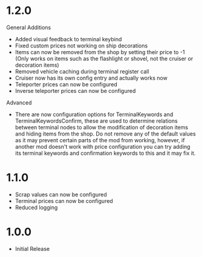 # 1.2.0
General Additions
- Added visual feedback to terminal keybind
- Fixed custom prices not working on ship decorations
- Items can now be removed from the shop by setting their price to -1 (Only works on items such as the flashlight or shovel, not the cruiser or decoration items)
- Removed vehicle caching during terminal register call
- Cruiser now has its own config entry and actually works now
- Teleporter prices can now be configured
- Inverse teleporter prices can now be configured

Advanced
- There are now configuration options for TerminalKeywords and TerminalKeywordsConfirm, these are used to determine relations between terminal nodes to allow the modification of decoration items and hiding items from the shop. Do not remove any of the default values as it may prevent certain parts of the mod from working, however, if another mod doesn't work with price configuration you can try adding its terminal keywords and confirmation keywords to this and it may fix it.

# 1.1.0
- Scrap values can now be configured
- Terminal prices can now be configured
- Reduced logging

# 1.0.0
- Initial Release